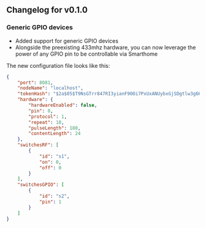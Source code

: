 ## Changelog for v0.1.0

### Generic GPIO devices
- Added support for generic GPIO devices
- Alongside the preexisting 433mhz hardware, you can now leverage the power of any GPIO pin to be controllable via Smarthome

The new configuration file looks like this:
```json
{
	"port": 8081,
	"nodeName": "localhost",
	"tokenHash": "$2a$05$T9NsGTrr847RI3yianF90Oi7PxUxANUybxGjSDgtlw3g6HI44xRbO",
	"hardware": {
		"hardwareEnabled": false,
		"pin": 0,
		"protocol": 1,
		"repeat": 10,
		"pulseLength": 180,
		"contentLength": 24
	},
	"switchesRF": [
		{
			"id": "s1",
			"on": 0,
			"off": 0
		}
	],
	"switchesGPIO": [
		{
			"id": "s2",
			"pin": 1
		}
	]
}
```
